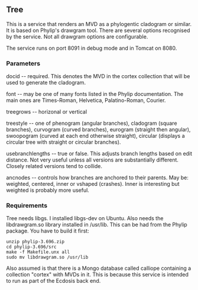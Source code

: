 ## Tree

This is a service that renders an MVD as a phylogentic cladogram or 
similar. It is based on Phylip's drawgram tool. There are several 
options recognised by the service. Not all drawgram options are 
configurable.

The service runs on port 8091 in debug mode and in Tomcat on 8080.

### Parameters
docid -- required. This denotes the MVD in the cortex collection that
will be used to generate the cladogram.

font -- may be one of many fonts listed in the Phylip documentation. The 
main ones are Times-Roman, Helvetica, Palatino-Roman, Courier.

treegrows -- horizonal or vertical

treestyle -- one of phenogram (angular branches), cladogram (square 
branches), curvogram (curved branches), eurogram (straight then 
angular), swoopogram (curved at each end otherwise straight), circular 
(displays a circular tree with straight or circular branches).

usebranchlengths -- true or false. This adjusts branch lengths based on 
edit distance. Not very useful unless all versions are substantially 
different. Closely related versions tend to collide.
 
ancnodes -- controls how branches are anchored to their parents. May be: 
weighted, centered, inner or vshaped (crashes). Inner is interesting but 
weighted is probably more useful.

### Requirements
Tree needs libgs. I installed libgs-dev on Ubuntu. Also needs the 
libdrawgram.so library installed in /usr/lib. This can be had from the 
Phylip package. You have to build it first:

    unzip phylip-3.696.zip
    cd phylip-3.696/src
    make -f Makefile.unx all
    sudo mv libdrawgram.so /usr/lib

Also assumed is that there is a Mongo database called calliope 
containing a collection "cortex" with MVDs in it. This is because this 
service is intended to run as part of the Ecdosis back end.
